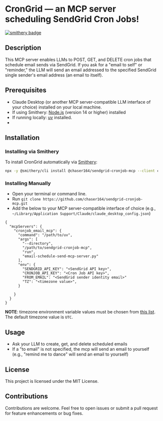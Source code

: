 # CronGrid — an MCP server scheduling SendGrid Cron Jobs!
[![smithery badge](https://smithery.ai/badge/@chaser164/sendgrid-cronjob-mcp)](https://smithery.ai/server/@chaser164/sendgrid-cronjob-mcp)

## Description
This MCP server enables LLMs to POST, GET, and DELETE cron jobs that schedule email sends via SendGrid. If you ask for a "email to self" or "reminder," the LLM will send an email addressed to the specified SendGrid single sender's email address (an email to itself).



## Prerequisites
- Claude Desktop (or another MCP server-compatible LLM interface of your choice) installed on your local machine.
- If using Smithery: [Node.js](https://nodejs.org/en/download) (version 14 or higher) installed
- If running locally: [uv](https://docs.astral.sh/uv/getting-started/installation/) installed.
- 

## Installation

### Installing via Smithery

To install CronGrid automatically via [Smithery](https://smithery.ai/server/@chaser164/sendgrid-cronjob-mcp):

```bash
npx -y @smithery/cli install @chaser164/sendgrid-cronjob-mcp --client claude
```

### Installing Manually

- Open your terminal or command line.
- Run `git clone https://github.com/chaser164/sendgrid-cronjob-mcp.git`
- Add the below to your MCP server-compatible interface of choice (e.g., `~/Library/Application Support/Claude/claude_desktop_config.json`)

```
{
  "mcpServers": {
    "cronjob_email_mcp": {
      "command": "/path/to/uv",
      "args": [
        "--directory",
        "/path/to/sendgrid-cronjob-mcp",
        "run",
        "email-schedule-send-mcp-server.py"
      ],
      "env": {
        "SENDGRID_API_KEY": "<SendGrid API key>",
        "CRONJOB_API_KEY": "<Cron Job API key>",
        "FROM_EMAIL": "<SendGrid sender identity email>"
        "TZ": "<timezone value>",
      }
      
    }
  }
}
```

**NOTE**: timezone environment variable values must be chosen from [this list](https://www.w3schools.com/php/php_ref_timezones.asp). The default timezone value is `UTC`.

## Usage

- Ask your LLM to create, get, and delete scheduled emails
- If a "to email" is not specified, the mcp will send an email to yourself (e.g., "remind me to dance" will send an email to yourself)

## License
This project is licensed under the MIT License.

## Contributions
Contributions are welcome. Feel free to open issues or submit a pull request for feature enhancements or bug fixes.
